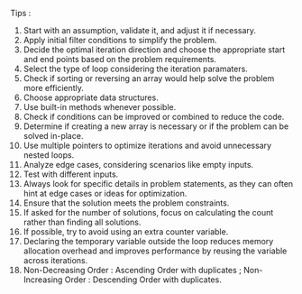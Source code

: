 Tips : 

1) Start with an assumption, validate it, and adjust it if necessary.
2) Apply initial filter conditions to simplify the problem.
3) Decide the optimal iteration direction and choose the appropriate start and end points based on the problem requirements.
4) Select the type of loop considering the iteration paramaters.
5) Check if sorting or reversing an array would help solve the problem more efficiently.
6) Choose appropriate data structures.
7) Use built-in methods whenever possible.
8) Check if conditions can be improved or combined to reduce the code.
9) Determine if creating a new array is necessary or if the problem can be solved in-place.
10) Use multiple pointers to optimize iterations and avoid unnecessary nested loops.
11) Analyze edge cases, considering scenarios like empty inputs.
12) Test with different inputs.
13) Always look for specific details in problem statements, as they can often hint at edge cases or ideas for optimization.
14) Ensure that the solution meets the problem constraints.
15) If asked for the number of solutions, focus on calculating the count rather than finding all solutions.
16) If possible, try to avoid using an extra counter variable.
17) Declaring the temporary variable outside the loop reduces memory allocation overhead and improves performance by reusing the variable across iterations.
18) Non-Decreasing Order : Ascending Order with duplicates ; Non-Increasing Order : Descending Order with duplicates.
    
